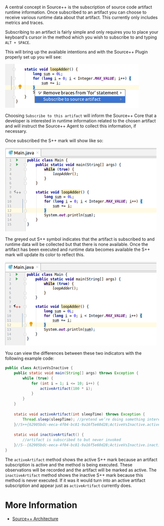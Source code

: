 A central concept in Source++ is the subscription of source code artifact runtime information. Once subscribed to an artifact you can choose to receive various runtime data about that artifact. This currently only includes metrics and traces.

Subscribing to an artifact is fairly simple and only requires you to place your keyboard's cursor
in the method which you wish to subscribe to and typing `ALT + SPACE`.

This will bring up the available intentions and with the Source++ Plugin properly set up you will see:

![](../../images/plugin/Subscribe%20To%20Artifact.png)

Choosing `Subscribe to this artifact` will inform the Source++ Core that a developer is interested in runtime
information related to the chosen artifact and will instruct the Source++ Agent to collect this information, if necessary.

Once subscribed the S++ mark will show like so:

![](../../images/plugin/Subscribed%20Artifact.png)

The greyed out S++ symbol indicates that the artifact is subscribed to and runtime data will be collected but that there is none available. Once the artifact has been executed and runtime data becomes available the S++ mark will update its color to reflect this.

![](../../images/plugin/Active%20Artifact.png)

You can view the differences between these two indicators with the following example code:

```java
public class ActiveVsInactive {
    public static void main(String[] args) throws Exception {
        while (true) {
            for (int i = 1; i <= 10; i++) {
                activeArtifact(100 * i);
            }
        }
    }

    static void activeArtifact(int sleepTime) throws Exception {
        Thread.sleep(sleepTime); //pretend we’re doing something interesting
    }//S++{62905bdc-eeca-4f04-bc81-9a16f5e60d28;ActiveVsInactive.activeArtifact(int);10}

    static void inactiveArtifact() {
        //artifact is subscribed to but never invoked
    }//S--{62905bdc-eeca-4f04-bc81-9a16f5e60d28;ActiveVsInactive.inactiveArtifact();14}
}
```

The `activeArtifact` method shows the active S++ mark because an artifact subscription is active and the method is being executed. These observations will be recorded and the artifact will be marked as active. The `inactiveArtifact` method shows the inactive S++ mark because this method is never executed. If it was it would turn into an active artifact subscription and appear just as `activeArtifact` currently does.

# More Information

- [Source++ Architecture](../02-general/01-architecture.md)

